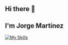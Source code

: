 ## Hi there 👋
## I'm Jorge Martinez <JoLuuMtz/>

[![My Skills](https://skillicons.dev/icons?i=js,html,css,angular,azure,boostrap,cs,dotnet,git,github,npm,visualstudio,vscode,window)](https://skillicons.dev)



